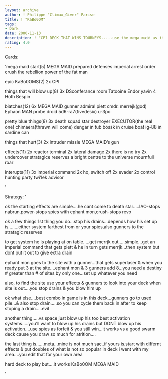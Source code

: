 ```yaml
---
layout: archive
author: ! Philippe "Climax_Giver" Parise
title: ! "KaBo0OM"
tags:
- Dark
date: 2000-11-13
description: ! "CPI DECK THAT WINS TOURNEYS.....use the mega maid as it should be used in a proper deck that can deny activation & crush the rebels.....DS2 makes it sooooooo easy i want to cry for  forgivness for all the people i’m going to killKaBo0O"
rating: 4.0
---
```

Cards: 

'mega maid start(5)
MEGA MAID
prepared defenses
imperial arrest order
crush the rebellion
power of the fat man

epic KaBo0OMS(2)
2x CPI

things that will blow up(8)
3x DSconferance room
Tatooine
Endor
yavin 4
Hoth
Bespin

biatches(12)
6x MEGA MAID gunner
admiral piett
cmdr. merrejk(god)
Ephaon MAN
probe droid
5d6-ra7(fivedesix)
u-3po

pretty blue things(8)
3x death squad star destroyer
EXECUTOR(the real one)
chimaera(thrawn will come)
dengar in tub
bossk in cruise boat
ig-88 in sardine can

things that hurt(3)
2x intruder missle
MEGA MAID’s gun

effects(11)
2x reactor terminal
2x lateral damage
2x there is no try
2x undercover
stratagice reserves
a bright centre to the universe
mournfull roar

interupts(11)
3x imperial command
2x ho, switch off
2x evader
2x  control
hunting party
twi’lek advisor














'

Strategy: '

ok the starting effects are simple....he cant come to death star.....IAO-stops nabrun,power-stops spies with ephant mon,crush-stops revo

ok a few things
1st thing you do...stop his drains...depends how his set up is........either system farthest from or your spies,also  gunners to the stratagic reserves

to get system he is playing at on table.....get merrjk out.....simple...get an imperial command that gets piett & he in turn gets merrjk...then system	but dont put it out to give extra drain

ephant mon goes to the site with a gunner...that  gets superlaser &  when you ready put 3 at the site....ephant mon & 3 gunners add 8...you need a destiny # greater than # of sites by only one...set up whatever you need

also, to find the site use your effects  & gunners to look into your deck   when site is out....you stop drains & you blow him up

ok what else....best combo in game is in this deck...gunners go to used pile...& also stop drain.....so you can cycle them back in after to keep stoping a drain.....evil

another thing.....vs space just blow up his too best activation systems.....you’ll want to blow up his drains but DONT blow up his activation....use spies as forfeit & you still win...it works vs  a good swarm deck cause you draw so much  for atrition....

the last thing is......meta...mine is not much sac..if yours is.start with differnt effects & put doubles of what is not so popular in deck	i went with my area....you edit that for your own area

hard deck to play but....it works
KaBo0OM
MEGA MAID





'